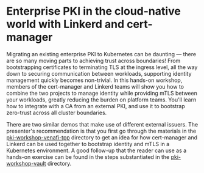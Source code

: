 # Enterprise PKI in the cloud-native world with Linkerd and cert-manager

Migrating an existing enterprise PKI to Kubernetes can be daunting — there are
so many moving parts to achieving trust across boundaries! From bootstrapping
certificates to terminating TLS at the ingress level, all the way down to
securing communication between workloads, supporting identity management
quickly becomes non-trivial. In this hands-on workshop, members of the
cert-manager and Linkerd teams will show you how to combine the two projects to
manage identity while providing mTLS between your workloads, greatly reducing
the burden on platform teams. You'll learn how to integrate with a CA from an
external PKI, and use it to bootstrap zero-trust across all cluster boundaries.

There are two similar demos that make use of different external issuers. The
presenter's recommendation is that you first go through the materials in the
[pki-workshop-venafi-tpp] directory to get an idea for how cert-manager and
Linkerd can be used together to bootstrap identity and mTLS in a Kubernetes
environment. A good follow-up that the reader can use as a hands-on exercise
can be found in the steps substantiated in the [pki-workshop-vault] directory.

[pki-workshop-vault]: ./pki-workshop-vault/STEPS.md
[pki-workshop-venafi-tpp]: ./pki-workshop-venafi-tpp/README.md
